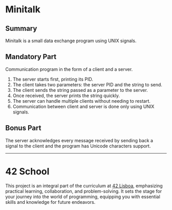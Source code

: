 # Minitalk

## Summary
Minitalk is a small data exchange program using UNIX signals.

## Mandatory Part
Communication program in the form of a client and a server.
1. The server starts first, printing its PID.
2. The client takes two parameters: the server PID and the string to send.
3. The client sends the string passed as a parameter to the server.
4. Once received, the server prints the string quickly.
4. The server can handle multiple clients without needing to restart.
5. Communication between client and server is done only using UNIX signals.

## Bonus Part
The server acknowledges every message received by sending back a signal to the client and the program has Unicode characters support.


---
# 42 School
This project is an integral part of the curriculum at [42 Lisboa](https://42lisboa.com/), emphasizing practical learning, collaboration, and problem-solving. It sets the stage for your journey into the world of programming, equipping you with essential skills and knowledge for future endeavors.
